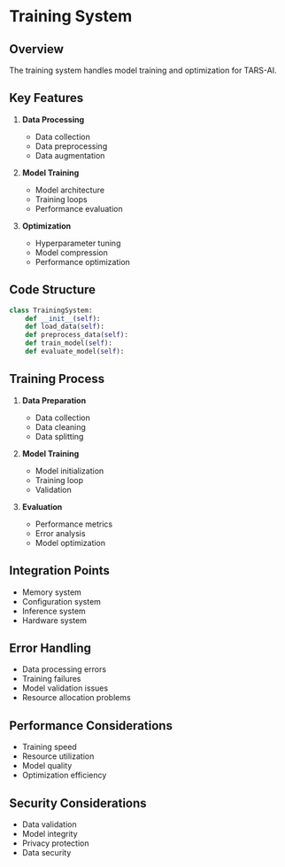 # Training System

## Overview
The training system handles model training and optimization for TARS-AI.

## Key Features
1. **Data Processing**
   - Data collection
   - Data preprocessing
   - Data augmentation

2. **Model Training**
   - Model architecture
   - Training loops
   - Performance evaluation

3. **Optimization**
   - Hyperparameter tuning
   - Model compression
   - Performance optimization

## Code Structure
```python
class TrainingSystem:
    def __init__(self):
    def load_data(self):
    def preprocess_data(self):
    def train_model(self):
    def evaluate_model(self):
```

## Training Process
1. **Data Preparation**
   - Data collection
   - Data cleaning
   - Data splitting

2. **Model Training**
   - Model initialization
   - Training loop
   - Validation

3. **Evaluation**
   - Performance metrics
   - Error analysis
   - Model optimization

## Integration Points
- Memory system
- Configuration system
- Inference system
- Hardware system

## Error Handling
- Data processing errors
- Training failures
- Model validation issues
- Resource allocation problems

## Performance Considerations
- Training speed
- Resource utilization
- Model quality
- Optimization efficiency

## Security Considerations
- Data validation
- Model integrity
- Privacy protection
- Data security